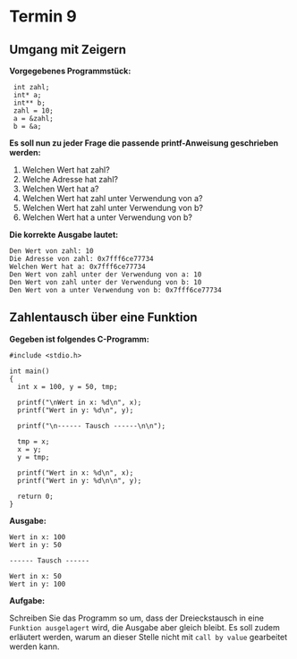 # Termin 9

## Umgang mit Zeigern

__Vorgegebenes Programmstück:__

     int zahl;
     int* a;
     int** b;
     zahl = 10;
     a = &zahl;
     b = &a;

__Es soll nun zu jeder Frage die passende printf-Anweisung geschrieben werden:__

  1. Welchen Wert hat zahl?
  2. Welche Adresse hat zahl?
  4. Welchen Wert hat a?
  5. Welchen Wert hat zahl unter Verwendung von a?
  6. Welchen Wert hat zahl unter Verwendung von b?
  7. Welchen Wert hat a unter Verwendung von b?

__Die korrekte Ausgabe lautet:__

    Den Wert von zahl: 10
    Die Adresse von zahl: 0x7fff6ce77734
    Welchen Wert hat a: 0x7fff6ce77734
    Den Wert von zahl unter der Verwendung von a: 10
    Den Wert von zahl unter der Verwendung von b: 10
    Den Wert von a unter Verwendung von b: 0x7fff6ce77734

## Zahlentausch über eine Funktion

__Gegeben ist folgendes C-Programm:__

    #include <stdio.h>

    int main()
    {
      int x = 100, y = 50, tmp;

      printf("\nWert in x: %d\n", x);
      printf("Wert in y: %d\n", y);

      printf("\n------ Tausch ------\n\n");

      tmp = x;
      x = y;
      y = tmp;

      printf("Wert in x: %d\n", x);
      printf("Wert in y: %d\n\n", y);

      return 0;
    }

__Ausgabe:__

    Wert in x: 100
    Wert in y: 50

    ------ Tausch ------

    Wert in x: 50
    Wert in y: 100

__Aufgabe:__

Schreiben Sie das Programm so um, dass der Dreieckstausch in eine `Funktion ausgelagert` wird, die Ausgabe aber gleich bleibt. Es soll zudem erläutert werden, warum an dieser Stelle nicht mit `call by value` gearbeitet werden kann.
